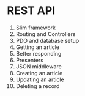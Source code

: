 # REST API

1. Slim framework
2. Routing and Controllers
3. PDO and database setup
4. Getting an article
5. Better responding
6. Presenters
7. JSON middleware
8. Creating an article
9. Updating an article
10. Deleting a record